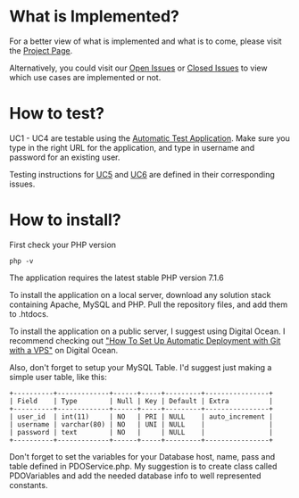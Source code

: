 # What is Implemented?

For a better view of what is implemented and what is to come, please visit the [Project Page](https://github.com/jesperlandmer/1dv610-Laboration-3/projects/1).

Alternatively, you could visit our [Open Issues](https://github.com/jesperlandmer/1dv610-Laboration-3/issues?utf8=%E2%9C%93&q=is%3Aissue%20is%3Aopen) or [Closed Issues](https://github.com/jesperlandmer/1dv610-Laboration-3/issues?utf8=%E2%9C%93&q=is%3Aissue%20is%3Aclosed) to view which use cases are implemented or not.

# How to test?

UC1 - UC4 are testable using the [Automatic Test Application](http://csquiz.lnu.se:25083/index.php).
Make sure you type in the right URL for the application, and type in username and password for an existing user.

Testing instructions for [UC5](https://github.com/jesperlandmer/1dv610-Laboration-3/issues/5) and [UC6](https://github.com/jesperlandmer/1dv610-Laboration-3/issues/6) are defined in their corresponding issues.

# How to install?

First check your PHP version

    php -v
    
The application requires the latest stable PHP version 7.1.6

To install the application on a local server, download any solution stack containing Apache, MySQL and PHP. Pull the repository files, and add them to .htdocs.

To install the application on a public server, I suggest using Digital Ocean. I recommend checking out ["How To Set Up Automatic Deployment with Git with a VPS"](https://www.digitalocean.com/community/tutorials/how-to-set-up-automatic-deployment-with-git-with-a-vps) on Digital Ocean.

Also, don't forget to setup your MySQL Table. I'd suggest just making a simple user table, like this:

    +----------+-------------+------+-----+---------+----------------+
    | Field    | Type        | Null | Key | Default | Extra          |
    +----------+-------------+------+-----+---------+----------------+
    | user_id  | int(11)     | NO   | PRI | NULL    | auto_increment |
    | username | varchar(80) | NO   | UNI | NULL    |                |
    | password | text        | NO   |     | NULL    |                |
    +----------+-------------+------+-----+---------+----------------+

Don't forget to set the variables for your Database host, name, pass and table defined in PDOService.php. My suggestion is to create class called PDOVariables and add the needed database info to well represented constants.
